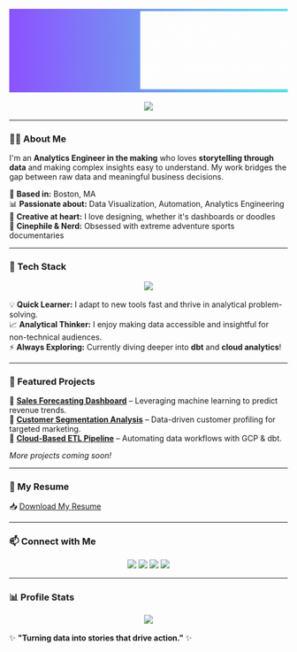 <p align="center">
  <img src="https://github.com/SnehaEkka/SnehaEkka/blob/main/repo-banner-hi-there.gif" alt="Hi there, I'm Sneha!" />
</p>

<p align="center">
  <img src="https://readme-typing-svg.herokuapp.com?font=Safira+March&size=30&pause=1000&color=875FFC&center=true&vCenter=true&width=900&lines=Analytics+Engineer+in+the+Making;Turning+Data+into+Stories;Bridging+Insights+with+Creativity" />
</p>

---

### **👩‍💻 About Me**
I'm an **Analytics Engineer in the making** who loves **storytelling through data** and making complex insights easy to understand. My work bridges the gap between raw data and meaningful business decisions.

📍 **Based in:** Boston, MA  
📊 **Passionate about:** Data Visualization, Automation, Analytics Engineering  
🎨 **Creative at heart:** I love designing, whether it's dashboards or doodles  
🎥 **Cinephile & Nerd:** Obsessed with extreme adventure sports documentaries  

---

### **🚀 Tech Stack**
<p align="center">
  <img src="https://skillicons.dev/icons?i=python,r,mysql,postgres,tableau,powerbi,gcp,aws,docker,git,github,vscode,figma&theme=light" />
</p>

💡 **Quick Learner:** I adapt to new tools fast and thrive in analytical problem-solving.  
📈 **Analytical Thinker:** I enjoy making data accessible and insightful for non-technical audiences.  
⚡ **Always Exploring:** Currently diving deeper into **dbt** and **cloud analytics**!  

---

### **📂 Featured Projects**
🔹 **[Sales Forecasting Dashboard](https://github.com/SnehaEkka/sales-forecasting)** – Leveraging machine learning to predict revenue trends.  
🔹 **[Customer Segmentation Analysis](https://github.com/SnehaEkka/customer-segmentation)** – Data-driven customer profiling for targeted marketing.  
🔹 **[Cloud-Based ETL Pipeline](https://github.com/SnehaEkka/etl-pipeline)** – Automating data workflows with GCP & dbt.  

*More projects coming soon!*

---

### **📄 My Resume**
📥 [Download My Resume](https://github.com/SnehaEkka/SnehaEkka/blob/main/resume.pdf)  

---

### **📫 Connect with Me**
<p align="center">
  <a href="https://github.com/SnehaEkka"><img src="https://img.shields.io/badge/GitHub-A64AC9?style=for-the-badge&logo=github&logoColor=white"/></a>
  <a href="https://public.tableau.com/app/profile/sneha.ekka"><img src="https://img.shields.io/badge/Tableau-FCCD04?style=for-the-badge&logo=tableau&logoColor=black"/></a>
  <a href="https://www.linkedin.com/in/snehaekka"><img src="https://img.shields.io/badge/LinkedIn-FFB48F?style=for-the-badge&logo=linkedin&logoColor=black"/></a>
  <a href="mailto:snehaekka@gmail.com"><img src="https://img.shields.io/badge/Email-17E9E0?style=for-the-badge&logo=gmail&logoColor=black"/></a>
</p>

---

### **📊 Profile Stats**
<p align="center">
  <img src="https://komarev.com/ghpvc/?username=SnehaEkka&style=flat-square&color=875FFC" />
</p>

✨ **"Turning data into stories that drive action."** ✨
